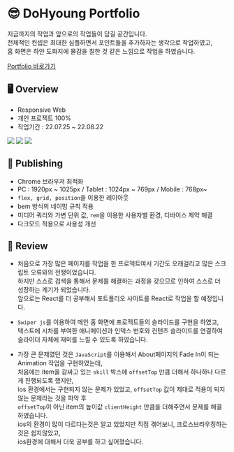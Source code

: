 # 😎 DoHyoung Portfolio

지금까지의 작업과 앞으로의 작업들이 담길 공간입니다.<br>
전체적인 컨셉은 최대한 심플하면서 포인트들을 추가하자는 생각으로 작업하였고,<br>
홈 화면은 하얀 도화지에 물감을 칠한 것 같은 느낌으로 작업을 하였습니다.<br>

[Portfolio 바로가기](https://shape2ee.github.io/Portfolio/)

## 🖥 Overview

- Responsive Web
- 개인 프로젝트 100%
- 작업기간 : 22.07.25 ~ 22.08.22


<img src="https://img.shields.io/badge/HTML5-E34F26?style=flat-square&logo=HTML5&logoColor=white"/> <img src="https://img.shields.io/badge/CSS3-1572B6?style=flat-square&logo=CSS3&logoColor=white"/> <img src="https://img.shields.io/badge/JavaScript-F7DF1E?style=flat-square&logo=JavaScript&logoColor=black"/>

## 📌 Publishing
- Chrome 브라우저 최적화
- PC : 1920px ~ 1025px / Tablet : 1024px ~ 769px / Mobile : 768px~
- `flex, grid, position`을 이용한 레이아웃
- bem 방식의 네이밍 규칙 적용
- 미디어 쿼리와 가변 단위 값, `rem`을 이용한 사용자별 환경, 디바이스 제약 해결
- 다크모드 적용으로 사용성 개선

## 📝 Review

- 처음으로 가장 많은 페이지를 작업을 한 프로젝트여서 기간도 오래걸리고 많은 스크립트 오류와의 전쟁이었습니다.<br>
  하지만 스스로 검색을 통해서 문제를 해결하는 과정을 갖으므로 인하여 스스로 더 성장하는 계기가 되었습니다.<br>
  앞으로는 React를 더 공부해서 포트폴리오 사이트를 React로 작업을 할 예정입니다.
  
- `Swiper js`를 이용하여 메인 홈 화면에 프로젝트들의 슬라이드를 구현을 하였고,<br>
  텍스트에 시차를 부여한 애니메이션과 인덱스 번호와 컨텐츠 슬라이드를 연결하여<br>
  슬라이더 자체에 재미를 느낄 수 있도록 하였습니다.

- 가장 큰 문제였던 것은 `JavaScript`를 이용해서 About페이지의 Fade In이 되는 Animation 작업을 구현하였는데,<br>
  처음에는 item을 감싸고 있는 `skill` 박스에 `offsetTop` 만큼 더해서 하나하나 다르게 진행되도록 했지만,<br>
  ios 환경에서는 구현되지 않는 문제가 있었고, `offsetTop` 값이 제대로 적용이 되지 않는 문제라는 것을  파악 후<br>
  `offsetTop`이 아닌 item의 높이값 `clientHeight` 만큼을 더해주면서 문제를 해결하였습니다.<br>
  ios의 환경이 많이 다르다는것은 알고 있었지만 직접 겪어보니, 크로스브라우징하는 것은 쉽지않았고,<br>
  ios환경에 대해서 더욱 공부를 하고 싶어졌습니다.